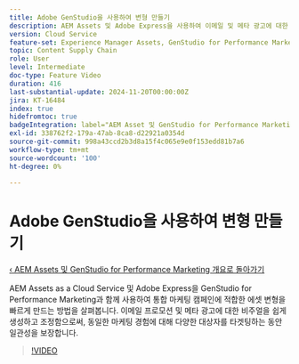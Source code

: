 ```yaml
---
title: Adobe GenStudio을 사용하여 변형 만들기
description: AEM Assets 및 Adobe Express을 사용하여 이메일 및 메타 광고에 대한 에셋 변형을 만들고 일관된 마케팅 경험을 보장하는 방법을 살펴봅니다.
version: Cloud Service
feature-set: Experience Manager Assets, GenStudio for Performance Marketing
topic: Content Supply Chain
role: User
level: Intermediate
doc-type: Feature Video
duration: 416
last-substantial-update: 2024-11-20T00:00:00Z
jira: KT-16484
index: true
hidefromtoc: true
badgeIntegration: label="AEM Asset 및 GenStudio for Performance Marketing" type="positive"
exl-id: 338762f2-179a-47ab-8ca8-d22921a0354d
source-git-commit: 998a43ccd2b3d8a15f4c065e9e0f153edd81b7a6
workflow-type: tm+mt
source-wordcount: '100'
ht-degree: 0%

---
```


# Adobe GenStudio을 사용하여 변형 만들기

[‹ AEM Assets 및 GenStudio for Performance Marketing 개요로 돌아가기](./overview.md)

AEM Assets as a Cloud Service 및 Adobe Express을 GenStudio for Performance Marketing과 함께 사용하여 통합 마케팅 캠페인에 적합한 에셋 변형을 빠르게 만드는 방법을 살펴봅니다. 이메일 프로모션 및 메타 광고에 대한 비주얼을 쉽게 생성하고 조정함으로써, 동일한 마케팅 경험에 대해 다양한 대상자를 타겟팅하는 동안 일관성을 보장합니다.

>[!VIDEO](https://video.tv.adobe.com/v/3439266/?learn=on&enablevpops)
